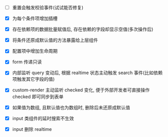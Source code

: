 - [ ] 重置会触发校验事件(试试能否修复)

- [x] 为每个条件项增加插槽

- [x] 存在依赖项的数据批量赋值后, 存在依赖的字段却显示空值(多次操作后)

- [x] 将条件还原成默认值的方法暴露给上层组件

- [x] 配置项中增加生命周期

- [x] form 传递只读

- [x] 内部监听 query 变动后, 根据 realtime 状态主动触发 search 事件(比如依赖项触发其它字段的值)

- [x] custom-render 主动监听 checked 变化, 便于外部开发者可直接操作 checked 即可同步到表单

- [x] 如果值为数组, 且默认值也为数组时, 删除后未还原成默认值

- [x] input 类组件的延时搜索不生效

- [x] input 删除 realtime
